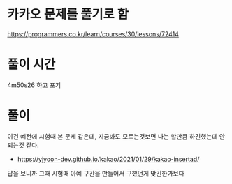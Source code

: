 # 카카오 문제를 풀기로 함

https://programmers.co.kr/learn/courses/30/lessons/72414

# 풀이 시간

4m50s26 하고 포기

# 풀이

이건 예전에 시험때 본 문제 같은데, 지금봐도 모르는것보면 나는 할만큼 하긴했는데 안되는것 같다.

- https://yjyoon-dev.github.io/kakao/2021/01/29/kakao-insertad/

답을 보니까 그때 시험때 아예 구간을 만들어서 구했던게 맞긴한가보다

